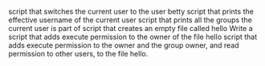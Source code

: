 script that switches the current user to the user betty
script that prints the effective username of the current user
script that prints all the groups the current user is part of
script that creates an empty file called hello
Write a script that adds execute permission to the owner of the file hello
script that adds execute permission to the owner and the group owner, and read permission to other users, to the file hello.
